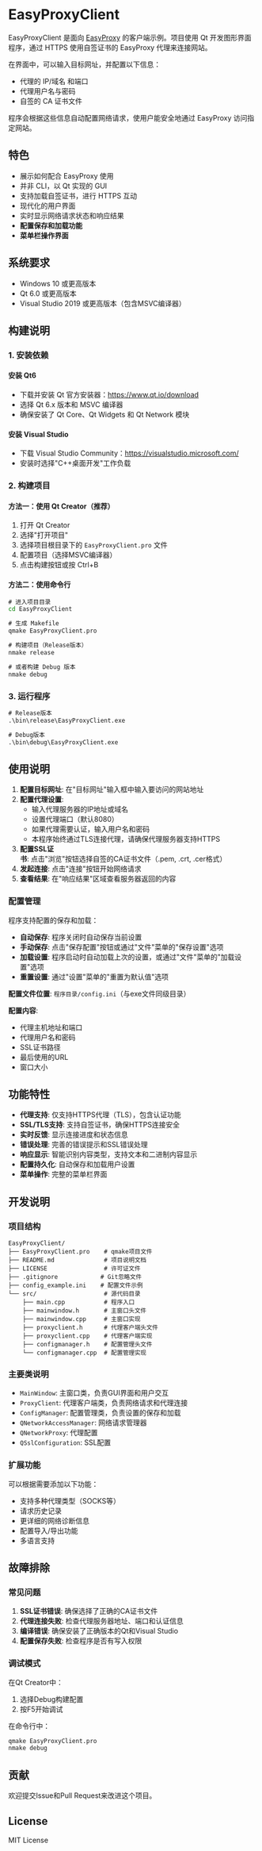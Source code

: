 # EasyProxyClient

EasyProxyClient 是面向 [EasyProxy](https://github.com/SwartzMss/EasyProxy) 的客户端示例。项目使用 Qt 开发图形界面程序，通过 HTTPS 使用自签证书的 EasyProxy 代理来连接网站。

在界面中，可以输入目标网址，并配置以下信息：
- 代理的 IP/域名 和端口
- 代理用户名与密码
- 自签的 CA 证书文件

程序会根据这些信息自动配置网络请求，使用户能安全地通过 EasyProxy 访问指定网站。

## 特色
- 展示如何配合 EasyProxy 使用
- 并非 CLI，以 Qt 实现的 GUI
- 支持加载自签证书，进行 HTTPS 互动
- 现代化的用户界面
- 实时显示网络请求状态和响应结果
- **配置保存和加载功能**
- **菜单栏操作界面**

## 系统要求

- Windows 10 或更高版本
- Qt 6.0 或更高版本
- Visual Studio 2019 或更高版本（包含MSVC编译器）

## 构建说明

### 1. 安装依赖

#### 安装 Qt6
- 下载并安装 Qt 官方安装器：https://www.qt.io/download
- 选择 Qt 6.x 版本和 MSVC 编译器
- 确保安装了 Qt Core、Qt Widgets 和 Qt Network 模块

#### 安装 Visual Studio
- 下载 Visual Studio Community：https://visualstudio.microsoft.com/
- 安装时选择"C++桌面开发"工作负载

### 2. 构建项目

#### 方法一：使用 Qt Creator（推荐）
1. 打开 Qt Creator
2. 选择"打开项目"
3. 选择项目根目录下的 `EasyProxyClient.pro` 文件
4. 配置项目（选择MSVC编译器）
5. 点击构建按钮或按 Ctrl+B

#### 方法二：使用命令行
```cmd
# 进入项目目录
cd EasyProxyClient

# 生成 Makefile
qmake EasyProxyClient.pro

# 构建项目（Release版本）
nmake release

# 或者构建 Debug 版本
nmake debug
```

### 3. 运行程序

```cmd
# Release版本
.\bin\release\EasyProxyClient.exe

# Debug版本
.\bin\debug\EasyProxyClient.exe
```

## 使用说明

1. **配置目标网址**: 在"目标网址"输入框中输入要访问的网站地址
2. **配置代理设置**:
   - 输入代理服务器的IP地址或域名
   - 设置代理端口（默认8080）
   - 如果代理需要认证，输入用户名和密码
   - 本程序始终通过TLS连接代理，请确保代理服务器支持HTTPS
3. **配置SSL证书**: 点击"浏览"按钮选择自签的CA证书文件（.pem, .crt, .cer格式）
4. **发起连接**: 点击"连接"按钮开始网络请求
5. **查看结果**: 在"响应结果"区域查看服务器返回的内容

### 配置管理

程序支持配置的保存和加载：

- **自动保存**: 程序关闭时自动保存当前设置
- **手动保存**: 点击"保存配置"按钮或通过"文件"菜单的"保存设置"选项
- **加载设置**: 程序启动时自动加载上次的设置，或通过"文件"菜单的"加载设置"选项
- **重置设置**: 通过"设置"菜单的"重置为默认值"选项

**配置文件位置**: `程序目录/config.ini`（与exe文件同级目录）

**配置内容**:
- 代理主机地址和端口
- 代理用户名和密码
- SSL证书路径
- 最后使用的URL
- 窗口大小

## 功能特性

- **代理支持**: 仅支持HTTPS代理（TLS），包含认证功能
- **SSL/TLS支持**: 支持自签证书，确保HTTPS连接安全
- **实时反馈**: 显示连接进度和状态信息
- **错误处理**: 完善的错误提示和SSL错误处理
- **响应显示**: 智能识别内容类型，支持文本和二进制内容显示
- **配置持久化**: 自动保存和加载用户设置
- **菜单操作**: 完整的菜单栏界面

## 开发说明

### 项目结构
```
EasyProxyClient/
├── EasyProxyClient.pro    # qmake项目文件
├── README.md              # 项目说明文档
├── LICENSE                # 许可证文件
├── .gitignore            # Git忽略文件
├── config_example.ini    # 配置文件示例
└── src/                   # 源代码目录
    ├── main.cpp           # 程序入口
    ├── mainwindow.h       # 主窗口头文件
    ├── mainwindow.cpp     # 主窗口实现
    ├── proxyclient.h      # 代理客户端头文件
    ├── proxyclient.cpp    # 代理客户端实现
    ├── configmanager.h    # 配置管理头文件
    └── configmanager.cpp  # 配置管理实现
```

### 主要类说明

- `MainWindow`: 主窗口类，负责GUI界面和用户交互
- `ProxyClient`: 代理客户端类，负责网络请求和代理连接
- `ConfigManager`: 配置管理类，负责设置的保存和加载
- `QNetworkAccessManager`: 网络请求管理器
- `QNetworkProxy`: 代理配置
- `QSslConfiguration`: SSL配置

### 扩展功能

可以根据需要添加以下功能：
- 支持多种代理类型（SOCKS等）
- 请求历史记录
- 更详细的网络诊断信息
- 配置导入/导出功能
- 多语言支持

## 故障排除

### 常见问题

1. **SSL证书错误**: 确保选择了正确的CA证书文件
2. **代理连接失败**: 检查代理服务器地址、端口和认证信息
3. **编译错误**: 确保安装了正确版本的Qt和Visual Studio
4. **配置保存失败**: 检查程序是否有写入权限

### 调试模式

在Qt Creator中：
1. 选择Debug构建配置
2. 按F5开始调试

在命令行中：
```cmd
qmake EasyProxyClient.pro
nmake debug
```

## 贡献

欢迎提交Issue和Pull Request来改进这个项目。

## License

MIT License
